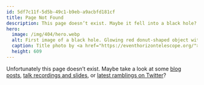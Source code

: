 ```yaml
---
id: 5df7c11f-5d5b-49c1-b9eb-a9acbfd181cf
title: Page Not Found
description: This page doesn’t exist. Maybe it fell into a black hole?
hero:
  image: /img/404/hero.webp
  alt: First image of a black hole. Glowing red donut-shaped object with yellow-white highlights. Pitch-black background.
  caption: Title photo by <a href="https://eventhorizontelescope.org/">EHT Collaboration</a> on <a href="https://www.eso.org/public/images/eso1907a/">ESO</a>.
  height: 609
---
```


Unfortunately this page doesn’t exist. Maybe take a look at some [blog posts](/blog/), [talk recordings and slides](/talks/), or [latest ramblings on Twitter](https://twitter.com/mvsde)?
